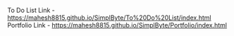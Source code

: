 To Do List Link - https://mahesh8815.github.io/SimplByte/To%20Do%20List/index.html
Portfolio Link - https://mahesh8815.github.io/SimplByte/Portfolio/index.html
